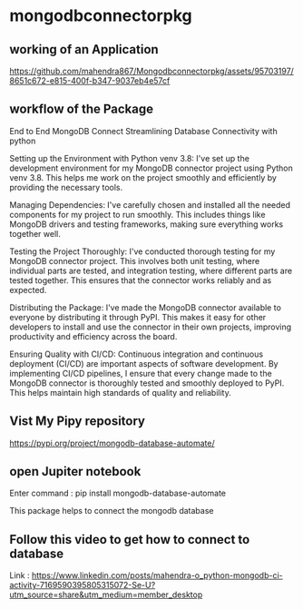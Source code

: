 # mongodbconnectorpkg

## working of an Application 


https://github.com/mahendra867/Mongodbconnectorpkg/assets/95703197/8651c672-e815-400f-b347-9037eb4e57cf



## workflow of the Package

End to End MongoDB Connect Streamlining Database Connectivity with python 

Setting up the Environment with Python venv 3.8: I've set up the development environment for my MongoDB connector project using Python venv 3.8. This helps me work on the project smoothly and efficiently by providing the necessary tools.

Managing Dependencies: I've carefully chosen and installed all the needed components for my project to run smoothly. This includes things like MongoDB drivers and testing frameworks, making sure everything works together well.

Testing the Project Thoroughly: I've conducted thorough testing for my MongoDB connector project. This involves both unit testing, where individual parts are tested, and integration testing, where different parts are tested together. This ensures that the connector works reliably and as expected.


Distributing the Package: I've made the MongoDB connector available to everyone by distributing it through PyPI. This makes it easy for other developers to install and use the connector in their own projects, improving productivity and efficiency across the board.

Ensuring Quality with CI/CD: Continuous integration and continuous deployment (CI/CD) are important aspects of software development. By implementing CI/CD pipelines, I ensure that every change made to the MongoDB connector is thoroughly tested and smoothly deployed to PyPI. This helps maintain high standards of quality and reliability.


## Vist My Pipy repository

https://pypi.org/project/mongodb-database-automate/

## open Jupiter notebook 

Enter command : pip install mongodb-database-automate

This package helps to connect the mongodb database 

## Follow this video to get how to connect to database  
Link : https://www.linkedin.com/posts/mahendra-o_python-mongodb-ci-activity-7169590395805315072-Se-U?utm_source=share&utm_medium=member_desktop
